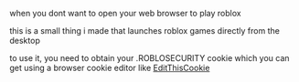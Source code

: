 when you dont want to open your web browser to play roblox

this is a small thing i made that launches roblox games directly from the desktop

to use it, you need to obtain your .ROBLOSECURITY cookie which you can get using a browser cookie editor like [EditThisCookie](https://chrome.google.com/webstore/detail/editthiscookie/fngmhnnpilhplaeedifhccceomclgfbg?hl=en)
